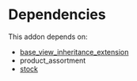 # Dependencies

This addon depends on:

- [base_view_inheritance_extension](../../odoo-bringout-oca-server-tools-base_view_inheritance_extension)
- product_assortment
- [stock](../../odoo-bringout-oca-ocb-stock)
